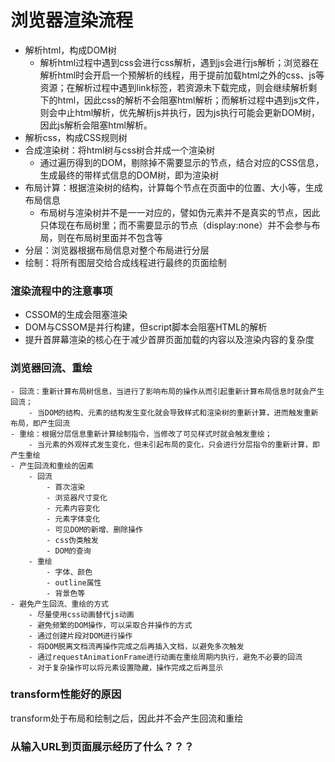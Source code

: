 # 浏览器渲染流程
- 解析html，构成DOM树
    - 解析html过程中遇到css会进行css解析，遇到js会进行js解析；浏览器在解析html时会开启一个预解析的线程，用于提前加载html之外的css、js等资源；在解析过程中遇到link标签，若资源未下载完成，则会继续解析剩下的html，因此css的解析不会阻塞html解析；而解析过程中遇到js文件，则会中止html解析，优先解析js并执行，因为js执行可能会更新DOM树，因此js解析会阻塞html解析。
- 解析css，构成CSS规则树
- 合成渲染树：将html树与css树合并成一个渲染树
    - 通过遍历得到的DOM，剔除掉不需要显示的节点，结合对应的CSS信息，生成最终的带样式信息的DOM树，即为渲染树
- 布局计算：根据渲染树的结构，计算每个节点在页面中的位置、大小等，生成布局信息
    - 布局树与渲染树并不是一一对应的，譬如伪元素并不是真实的节点，因此只体现在布局树里；而不需要显示的节点（display:none）并不会参与布局，则在布局树里面并不包含等
- 分层：浏览器根据布局信息对整个布局进行分层
- 绘制：将所有图层交给合成线程进行最终的页面绘制

### 渲染流程中的注意事项
- CSSOM的生成会阻塞渲染
- DOM与CSSOM是并行构建，但script脚本会阻塞HTML的解析
- 提升首屏幕渲染的核心在于减少首屏页面加载的内容以及渲染内容的复杂度

### 浏览器回流、重绘
    - 回流：重新计算布局树信息，当进行了影响布局的操作从而引起重新计算布局信息时就会产生回流；
        - 当DOM的结构、元素的结构发生变化就会导致样式和渲染树的重新计算，进而触发重新布局，即产生回流
    - 重绘：根据分层信息重新计算绘制指令，当修改了可见样式时就会触发重绘；
        - 当元素的外观样式发生变化，但未引起布局的变化，只会进行分层指令的重新计算，即产生重绘
    - 产生回流和重绘的因素
        - 回流
            - 首次渲染
            - 浏览器尺寸变化
            - 元素内容变化
            - 元素字体变化
            - 可见DOM的新增、删除操作
            - css伪类触发
            - DOM的查询
        - 重绘
            - 字体、颜色
            - outline属性
            - 背景色等
    - 避免产生回流、重绘的方式
        - 尽量使用css动画替代js动画
        - 避免频繁的DOM操作，可以采取合并操作的方式
        - 通过创建片段对DOM进行操作
        - 将DOM脱离文档流再操作完成之后再插入文档，以避免多次触发
        - 通过requestAnimationFrame进行动画在重绘周期内执行，避免不必要的回流
        - 对于复杂操作可以将元素设置隐藏，操作完成之后再显示

### transform性能好的原因
transform处于布局和绘制之后，因此并不会产生回流和重绘


### 从输入URL到页面展示经历了什么？？？
